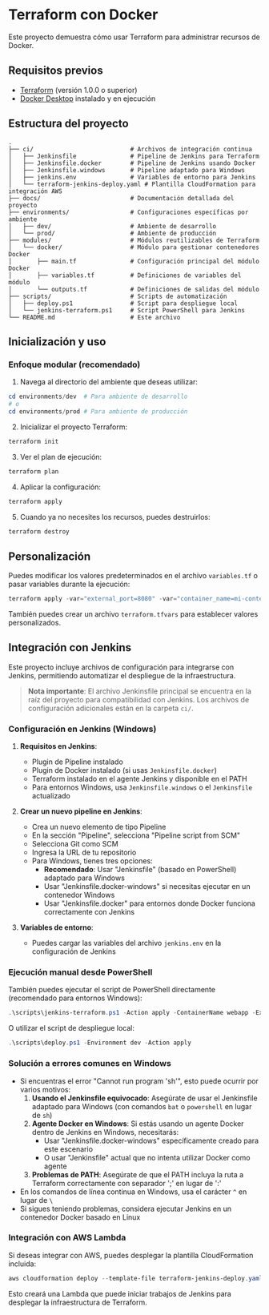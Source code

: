 # Terraform con Docker

Este proyecto demuestra cómo usar Terraform para administrar recursos de Docker.

## Requisitos previos

- [Terraform](https://www.terraform.io/downloads.html) (versión 1.0.0 o superior)
- [Docker Desktop](https://www.docker.com/products/docker-desktop) instalado y en ejecución

## Estructura del proyecto

```
.
├── ci/                           # Archivos de integración continua
│   ├── Jenkinsfile               # Pipeline de Jenkins para Terraform
│   ├── Jenkinsfile.docker        # Pipeline de Jenkins usando Docker
│   ├── Jenkinsfile.windows       # Pipeline adaptado para Windows
│   ├── jenkins.env               # Variables de entorno para Jenkins
│   └── terraform-jenkins-deploy.yaml # Plantilla CloudFormation para integración AWS
├── docs/                         # Documentación detallada del proyecto
├── environments/                 # Configuraciones específicas por ambiente
│   ├── dev/                      # Ambiente de desarrollo
│   └── prod/                     # Ambiente de producción
├── modules/                      # Módulos reutilizables de Terraform
│   └── docker/                   # Módulo para gestionar contenedores Docker
│       ├── main.tf               # Configuración principal del módulo Docker
│       ├── variables.tf          # Definiciones de variables del módulo
│       └── outputs.tf            # Definiciones de salidas del módulo
├── scripts/                      # Scripts de automatización
│   ├── deploy.ps1                # Script para despliegue local
│   └── jenkins-terraform.ps1     # Script PowerShell para Jenkins
└── README.md                     # Este archivo
```

## Inicialización y uso

### Enfoque modular (recomendado)

1. Navega al directorio del ambiente que deseas utilizar:

```powershell
cd environments/dev  # Para ambiente de desarrollo
# o
cd environments/prod # Para ambiente de producción
```

2. Inicializar el proyecto Terraform:

```powershell
terraform init
```

3. Ver el plan de ejecución:

```powershell
terraform plan
```

4. Aplicar la configuración:

```powershell
terraform apply
```

5. Cuando ya no necesites los recursos, puedes destruirlos:

```powershell
terraform destroy
```

## Personalización

Puedes modificar los valores predeterminados en el archivo `variables.tf` o pasar variables durante la ejecución:

```powershell
terraform apply -var="external_port=8080" -var="container_name=mi-contenedor"
```

También puedes crear un archivo `terraform.tfvars` para establecer valores personalizados.

## Integración con Jenkins

Este proyecto incluye archivos de configuración para integrarse con Jenkins, permitiendo automatizar el despliegue de la infraestructura.

> **Nota importante**: El archivo Jenkinsfile principal se encuentra en la raíz del proyecto para compatibilidad con Jenkins. Los archivos de configuración adicionales están en la carpeta `ci/`.

### Configuración en Jenkins (Windows)

1. **Requisitos en Jenkins**:
   - Plugin de Pipeline instalado
   - Plugin de Docker instalado (si usas `Jenkinsfile.docker`)
   - Terraform instalado en el agente Jenkins y disponible en el PATH
   - Para entornos Windows, usa `Jenkinsfile.windows` o el `Jenkinsfile` actualizado

2. **Crear un nuevo pipeline en Jenkins**:
   - Crea un nuevo elemento de tipo Pipeline
   - En la sección "Pipeline", selecciona "Pipeline script from SCM"
   - Selecciona Git como SCM
   - Ingresa la URL de tu repositorio
   - Para Windows, tienes tres opciones: 
     - **Recomendado**: Usar "Jenkinsfile" (basado en PowerShell) adaptado para Windows
     - Usar "Jenkinsfile.docker-windows" si necesitas ejecutar en un contenedor Windows
     - Usar "Jenkinsfile.docker" para entornos donde Docker funciona correctamente con Jenkins

3. **Variables de entorno**:
   - Puedes cargar las variables del archivo `jenkins.env` en la configuración de Jenkins

### Ejecución manual desde PowerShell

También puedes ejecutar el script de PowerShell directamente (recomendado para entornos Windows):

```powershell
.\scripts\jenkins-terraform.ps1 -Action apply -ContainerName webapp -ExternalPort 8080 -ImageName nginx:alpine
```

O utilizar el script de despliegue local:

```powershell
.\scripts\deploy.ps1 -Environment dev -Action apply
```

### Solución a errores comunes en Windows

- Si encuentras el error "Cannot run program 'sh'", esto puede ocurrir por varios motivos:
  1. **Usando el Jenkinsfile equivocado**: Asegúrate de usar el Jenkinsfile adaptado para Windows (con comandos `bat` o `powershell` en lugar de `sh`)
  2. **Agente Docker en Windows**: Si estás usando un agente Docker dentro de Jenkins en Windows, necesitarás:
     - Usar "Jenkinsfile.docker-windows" específicamente creado para este escenario
     - O usar "Jenkinsfile" actual que no intenta utilizar Docker como agente
  3. **Problemas de PATH**: Asegúrate de que el PATH incluya la ruta a Terraform correctamente con separador ';' en lugar de ':'
- En los comandos de línea continua en Windows, usa el carácter `^` en lugar de `\`
- Si sigues teniendo problemas, considera ejecutar Jenkins en un contenedor Docker basado en Linux

### Integración con AWS Lambda

Si deseas integrar con AWS, puedes desplegar la plantilla CloudFormation incluida:

```powershell
aws cloudformation deploy --template-file terraform-jenkins-deploy.yaml --stack-name terraform-jenkins-integration --capabilities CAPABILITY_IAM
```

Esto creará una Lambda que puede iniciar trabajos de Jenkins para desplegar la infraestructura de Terraform.
